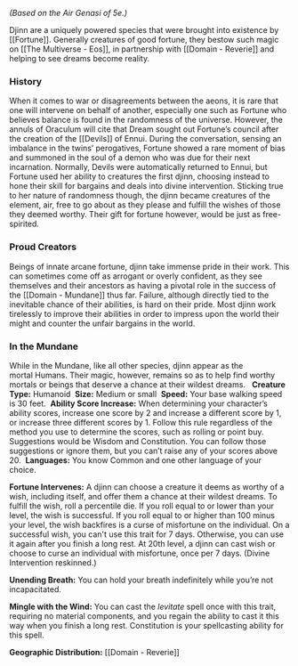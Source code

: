 _(Based on the Air Genasi of 5e.)_ 

Djinn are a uniquely powered species that were brought into existence by [[Fortune]]. Generally creatures of good fortune, they bestow such magic on [[The Multiverse - Eos]], in partnership with [[Domain - Reverie]] and helping to see dreams become reality. 

### History

When it comes to war or disagreements between the aeons, it is rare that one will intervene on behalf of another, especially one such as Fortune who believes balance is found in the randomness of the universe. However, the annuls of Oraculum will cite that Dream sought out Fortune’s council after the creation of the [[Devils]] of Ennui. During the conversation, sensing an imbalance in the twins’ perogatives, Fortune showed a rare moment of bias and summoned in the soul of a demon who was due for their next incarnation. Normally, Devils were automatically returned to Ennui, but Fortune used her ability to creatures the first djinn, choosing instead to hone their skill for bargains and deals into divine intervention. Sticking true to her nature of randomness though, the djinn became creatures of the element, air, free to go about as they please and fulfill the wishes of those they deemed worthy. Their gift for fortune however, would be just as free-spirited. 

### Proud Creators

Beings of innate arcane fortune, djinn take immense pride in their work. This can sometimes come off as arrogant or overly confident, as they see themselves and their ancestors as having a pivotal role in the success of the [[Domain - Mundane]] thus far. Failure, although directly tied to the inevitable chance of their abilities, is hard on their pride. Most djinn work tirelessly to improve their abilities in order to impress upon the world their might and counter the unfair bargains in the world. 

### In the Mundane

While in the Mundane, like all other species, djinn appear as the mortal Humans. Their magic, however, remains so as to help find worthy mortals or beings that deserve a chance at their wildest dreams.
 
**Creature Type:** Humanoid 
**Size:** Medium or small 
**Speed:** Your base walking speed is 30 feet. 
**Ability Score Increase:** When determining your character’s ability scores, increase one score by 2 and increase a different score by 1, or increase three different scores by 1. Follow this rule regardless of the method you use to determine the scores, such as rolling or point buy. Suggestions would be Wisdom and Constitution. You can follow those suggestions or ignore them, but you can’t raise any of your scores above 20. 
**Languages:** You know Common and one other language of your choice. 

**Fortune Intervenes:** A djinn can choose a creature it deems as worthy of a wish, including itself, and offer them a chance at their wildest dreams. To fulfill the wish, roll a percentile die. If you roll equal to or lower than your level, the wish is successful. If you roll equal to or higher than 100 minus your level, the wish backfires is a curse of misfortune on the individual. On a successful wish, you can't use this trait for 7 days. Otherwise, you can use it again after you finish a long rest. At 20th level, a djinn can cast wish or choose to curse an individual with misfortune, once per 7 days. (Divine Intervention reskinned.) 

**Unending Breath:** You can hold your breath indefinitely while you’re not incapacitated. 

**Mingle with the Wind:** You can cast the _levitate_ spell once with this trait, requiring no material components, and you regain the ability to cast it this way when you finish a long rest. Constitution is your spellcasting ability for this spell.

**Geographic Distribution:** [[Domain - Reverie]]